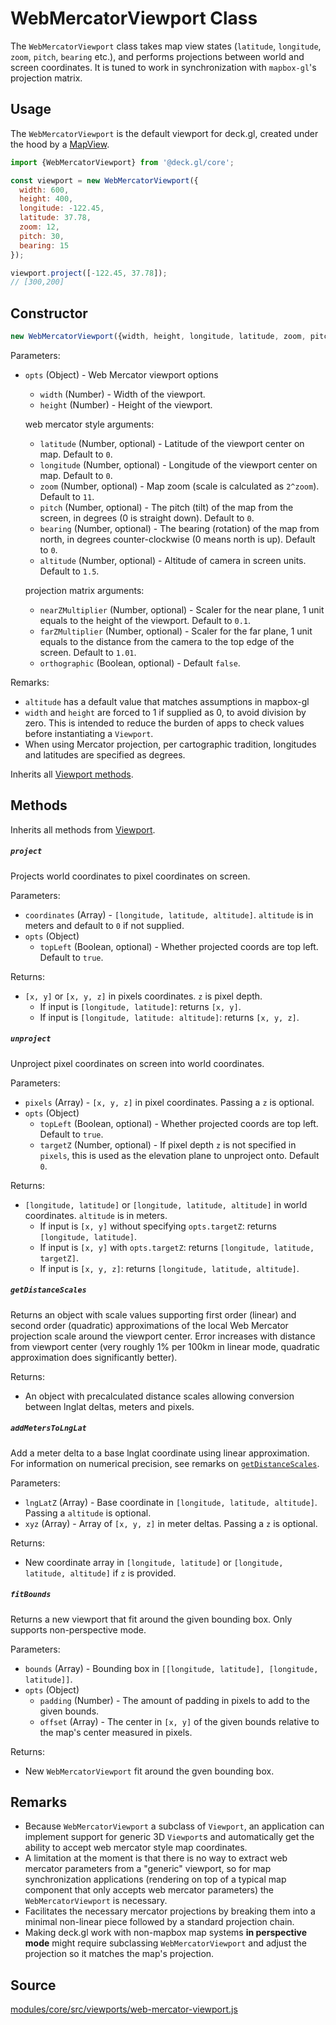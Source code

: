 # WebMercatorViewport Class

The `WebMercatorViewport` class takes map view states (`latitude`, `longitude`, `zoom`, `pitch`, `bearing` etc.), and performs projections between world and screen coordinates. It is tuned to work in synchronization with `mapbox-gl`'s projection matrix.

## Usage

The `WebMercatorViewport` is the default viewport for deck.gl, created under the hood by a [MapView](/docs/api-reference/map-view.md).

```js
import {WebMercatorViewport} from '@deck.gl/core';

const viewport = new WebMercatorViewport({
  width: 600,
  height: 400,
  longitude: -122.45,
  latitude: 37.78,
  zoom: 12,
  pitch: 30,
  bearing: 15
});

viewport.project([-122.45, 37.78]);
// [300,200]
```


## Constructor

```js
new WebMercatorViewport({width, height, longitude, latitude, zoom, pitch, bearing});
```

Parameters:

* `opts` (Object) - Web Mercator viewport options

  + `width` (Number) - Width of the viewport.
  + `height` (Number) - Height of the viewport.

  web mercator style arguments:

  + `latitude` (Number, optional) - Latitude of the viewport center on map. Default to `0`.
  + `longitude` (Number, optional) - Longitude of the viewport center on map. Default to `0`.
  + `zoom` (Number, optional) - Map zoom (scale is calculated as `2^zoom`). Default to `11`.
  + `pitch` (Number, optional) - The pitch (tilt) of the map from the screen, in degrees (0 is straight down). Default to `0`.
  + `bearing` (Number, optional) - The bearing (rotation) of the map from north, in degrees counter-clockwise (0 means north is up). Default to `0`.
  + `altitude` (Number, optional) - Altitude of camera in screen units. Default to `1.5`.

  projection matrix arguments:

  + `nearZMultiplier` (Number, optional) - Scaler for the near plane, 1 unit equals to the height of the viewport. Default to `0.1`.
  + `farZMultiplier` (Number, optional) - Scaler for the far plane, 1 unit equals to the distance from the camera to the top edge of the screen. Default to `1.01`.
  + `orthographic` (Boolean, optional) - Default `false`.

Remarks:

* `altitude` has a default value that matches assumptions in mapbox-gl
* `width` and `height` are forced to 1 if supplied as 0, to avoid division by zero. This is intended to reduce the burden of apps to check values before instantiating a `Viewport`.
*  When using Mercator projection, per cartographic tradition, longitudes and latitudes are specified as degrees.

Inherits all [Viewport methods](/docs/api-reference/viewport.md#methods).

## Methods

Inherits all methods from [Viewport](/docs/api-reference/viewport.md).

##### `project`

Projects world coordinates to pixel coordinates on screen.

Parameters:

* `coordinates` (Array) - `[longitude, latitude, altitude]`. `altitude` is in meters and default to `0` if not supplied.
* `opts` (Object)
  + `topLeft` (Boolean, optional) - Whether projected coords are top left. Default to `true`.

Returns:

* `[x, y]` or `[x, y, z]` in pixels coordinates. `z` is pixel depth.
  + If input is `[longitude, latitude]`: returns `[x, y]`.
  + If input is `[longitude, latitude: altitude]`: returns `[x, y, z]`.


##### `unproject`

Unproject pixel coordinates on screen into world coordinates.

Parameters:

* `pixels` (Array) - `[x, y, z]` in pixel coordinates. Passing a `z` is optional.
* `opts` (Object)
  + `topLeft` (Boolean, optional) - Whether projected coords are top left. Default to `true`.
  + `targetZ` (Number, optional) - If pixel depth `z` is not specified in `pixels`, this is used as the elevation plane to unproject onto. Default `0`.

Returns:

* `[longitude, latitude]` or `[longitude, latitude, altitude]` in world coordinates. `altitude` is in meters.
  + If input is `[x, y]` without specifying `opts.targetZ`: returns `[longitude, latitude]`.
  + If input is `[x, y]` with `opts.targetZ`: returns `[longitude, latitude, targetZ]`.
  + If input is `[x, y, z]`: returns `[longitude, latitude, altitude]`.


##### `getDistanceScales`

Returns an object with scale values supporting first order (linear) and second order (quadratic) approximations of the local Web Mercator projection scale around the viewport center. Error increases with distance from viewport center (very roughly 1% per 100km in linear mode, quadratic approximation does significantly better).

Returns:

* An object with precalculated distance scales allowing conversion between lnglat deltas, meters and pixels.


##### `addMetersToLngLat`

Add a meter delta to a base lnglat coordinate using linear approximation. For information on numerical precision, see remarks on [`getDistanceScales`](#-getdistancescales-).

Parameters:

* `lngLatZ` (Array) - Base coordinate in `[longitude, latitude, altitude]`. Passing a `altitude` is optional.
* `xyz` (Array) - Array of `[x, y, z]` in meter deltas. Passing a `z` is optional.

Returns:

* New coordinate array in `[longitude, latitude]` or `[longitude, latitude, altitude]` if `z` is provided.

##### `fitBounds`

Returns a new viewport that fit around the given bounding box. Only supports non-perspective mode.

Parameters:

* `bounds` (Array) - Bounding box in `[[longitude, latitude], [longitude, latitude]]`.
* `opts` (Object)
  + `padding` (Number) - The amount of padding in pixels to add to the given bounds.
  + `offset` (Array) - The center in `[x, y]` of the given bounds relative to the map's center measured in pixels.
  
Returns: 

* New `WebMercatorViewport` fit around the gven bounding box.

## Remarks

* Because `WebMercatorViewport` a subclass of `Viewport`, an application can implement support for generic 3D `Viewport`s and automatically get the ability to accept web mercator style map coordinates.
* A limitation at the moment is that there is no way to extract web mercator parameters from a "generic" viewport, so for map synchronization applications (rendering on top of a typical map component that only accepts web mercator parameters) the `WebMercatorViewport` is necessary.
* Facilitates the necessary mercator projections by breaking them into a minimal non-linear piece followed by a standard projection chain.
* Making deck.gl work with non-mapbox map systems **in perspective mode** might require subclassing `WebMercatorViewport` and adjust the projection so it matches the map's projection.


## Source

[modules/core/src/viewports/web-mercator-viewport.js](https://github.com/visgl/deck.gl/blob/master/modules/core/src/viewports/web-mercator-viewport.js)
